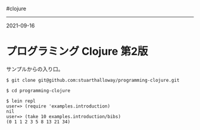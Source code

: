 #clojure

---
2021-09-16

# プログラミング Clojure 第2版

サンプルからの入り口。

```shell
$ git clone git@github.com:stuarthalloway/programming-clojure.git

$ cd programming-clojure

$ lein repl
user=> (require 'examples.introduction)
nil
user=> (take 10 examples.introduction/bibs)
(0 1 1 2 3 5 8 13 21 34)
```


